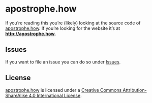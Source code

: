 # apostrophe.how #

If you’re reading this you’re (likely) looking at the source code of
[apostrophe.how]. If you’re looking for the website it’s at
**http://apostrophe.how**.

## Issues ##

If you want to file an issue you can do so under [Issues].

## License ##

[apostrophe.how] is licensed under a [Creative Commons Attribution-ShareAlike
4.0 International License].

  [apostrophe.how]: http://apostrophe.how
  [Creative Commons Attribution-ShareAlike 4.0 International License]: http://creativecommons.org/licenses/by-sa/4.0/
  [Issues]: https://github.com/biffen/apostrophe.how/issues
